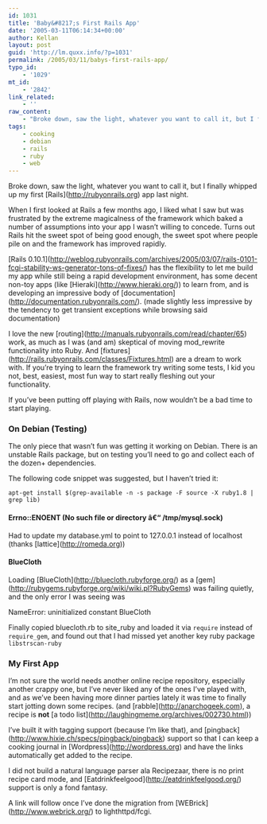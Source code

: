 ```yaml
---
id: 1031
title: 'Baby&#8217;s First Rails App'
date: '2005-03-11T06:14:34+00:00'
author: Kellan
layout: post
guid: 'http://lm.quxx.info/?p=1031'
permalink: /2005/03/11/babys-first-rails-app/
typo_id:
    - '1029'
mt_id:
    - '2842'
link_related:
    - ''
raw_content:
    - "Broke down, saw the light, whatever you want to call it, but I finally whipped up my first [Rails](http://rubyonrails.org) app last night.  \n\nWhen I first looked at Rails a few months ago, I liked what I saw but was frustrated by the extreme magicalness of the framework which baked a number of assumptions into your app I wasn\\'t willing to concede.  Turns out Rails hit the sweet spot of being good enough, the sweet spot where people pile on and the framework has improved rapidly.  \n\n[Rails 0.10.1](http://weblog.rubyonrails.com/archives/2005/03/07/rails-0101-fcgi-stability-ws-generator-tons-of-fixes/) has the flexibility to let me build my app while still being a rapid development environment, has some decent non-toy apps (like [Hieraki](http://www.hieraki.org/)) to learn from, and is developing an impressive body of [documentation](http://documentation.rubyonrails.com/). (made slightly less impressive by the tendency to get transient exceptions while browsing said documentation)\n\nI love the new [routing](http://manuals.rubyonrails.com/read/chapter/65) work, as much as I was (and am) skeptical of moving mod_rewrite functionality into Ruby.  And [fixtures](http://rails.rubyonrails.com/classes/Fixtures.html) are a dream to work with.  If you\\'re trying to learn the framework try writing some tests, I kid you not, best, easiest, most fun way to start really fleshing out your functionality.\n\nIf you\\'ve been putting off playing with Rails, now wouldn\\'t be a bad time to start playing.\n\n### On Debian (Testing)\n\nThe only piece that wasn\\'t fun was getting it working on Debian.  There is an unstable Rails package, but on testing you\\'ll need to go and collect each of the dozen+ dependencies. \n\nThe following code snippet was suggested, but I haven\\'t tried it:\n\n    apt-get install $(grep-available -n -s package -F source -X ruby1.8 | grep lib)\n\n\n#### Errno::ENOENT (No such file or directory â€“ /tmp/mysql.sock) \n\nHad to update my database.yml to point to 127.0.0.1 instead of localhost (thanks [lattice](http://romeda.org))\n\n#### BlueCloth \n\nLoading [BlueCloth](http://bluecloth.rubyforge.org/) as a [gem](http://rubygems.rubyforge.org/wiki/wiki.pl?RubyGems) was failing quietly, and the only error I was seeing was\n\n   NameError: uninitialized constant BlueCloth\n\nFinally copied bluecloth.rb to site_ruby and loaded it via `require` instead of `require_gem`, and found out that I had missed yet another key ruby package `libstrscan-ruby`\n\n### My First App\n\nI\\'m not sure the world needs another online recipe repository, especially another crappy one, but I\\'ve never liked any of the ones I\\'ve played with, and as we\\'ve been having more dinner parties lately it was time to finally start jotting down some recipes.  (and [rabble](http://anarchogeek.com), a recipe is **not** [a todo list](http://laughingmeme.org/archives/002730.html))\n\nI\\'ve built it with tagging support (because I\\'m like that), and [pingback](http://www.hixie.ch/specs/pingback/pingback) support so that I can keep a cooking journal in [Wordpress](http://wordpress.org) and have the links automatically get added to the recipe.\n\nI did not build a natural language parser ala Recipezaar, there is no print recipe card mode, and [Eatdrinkfeelgood](http://eatdrinkfeelgood.org/) support is only a fond fantasy.\n\nA link will follow once I\\'ve done the migration from [WEBrick](http://www.webrick.org/) to lighthttpd/fcgi."
tags:
    - cooking
    - debian
    - rails
    - ruby
    - web
---
```


Broke down, saw the light, whatever you want to call it, but I finally whipped up my first \[Rails\](http://rubyonrails.org) app last night.

When I first looked at Rails a few months ago, I liked what I saw but was frustrated by the extreme magicalness of the framework which baked a number of assumptions into your app I wasn’t willing to concede. Turns out Rails hit the sweet spot of being good enough, the sweet spot where people pile on and the framework has improved rapidly.

\[Rails 0.10.1\](http://weblog.rubyonrails.com/archives/2005/03/07/rails-0101-fcgi-stability-ws-generator-tons-of-fixes/) has the flexibility to let me build my app while still being a rapid development environment, has some decent non-toy apps (like \[Hieraki\](http://www.hieraki.org/)) to learn from, and is developing an impressive body of \[documentation\](http://documentation.rubyonrails.com/). (made slightly less impressive by the tendency to get transient exceptions while browsing said documentation)

I love the new \[routing\](http://manuals.rubyonrails.com/read/chapter/65) work, as much as I was (and am) skeptical of moving mod\_rewrite functionality into Ruby. And \[fixtures\](http://rails.rubyonrails.com/classes/Fixtures.html) are a dream to work with. If you’re trying to learn the framework try writing some tests, I kid you not, best, easiest, most fun way to start really fleshing out your functionality.

If you’ve been putting off playing with Rails, now wouldn’t be a bad time to start playing.

### On Debian (Testing)

The only piece that wasn’t fun was getting it working on Debian. There is an unstable Rails package, but on testing you’ll need to go and collect each of the dozen+ dependencies.

The following code snippet was suggested, but I haven’t tried it:

```
apt-get install $(grep-available -n -s package -F source -X ruby1.8 | grep lib)

```

#### Errno::ENOENT (No such file or directory â€“ /tmp/mysql.sock)

Had to update my database.yml to point to 127.0.0.1 instead of localhost (thanks \[lattice\](http://romeda.org))

#### BlueCloth

Loading \[BlueCloth\](http://bluecloth.rubyforge.org/) as a \[gem\](http://rubygems.rubyforge.org/wiki/wiki.pl?RubyGems) was failing quietly, and the only error I was seeing was

NameError: uninitialized constant BlueCloth

Finally copied bluecloth.rb to site\_ruby and loaded it via `require` instead of `require_gem`, and found out that I had missed yet another key ruby package `libstrscan-ruby`

### My First App

I’m not sure the world needs another online recipe repository, especially another crappy one, but I’ve never liked any of the ones I’ve played with, and as we’ve been having more dinner parties lately it was time to finally start jotting down some recipes. (and \[rabble\](http://anarchogeek.com), a recipe is **not** \[a todo list\](http://laughingmeme.org/archives/002730.html))

I’ve built it with tagging support (because I’m like that), and \[pingback\](http://www.hixie.ch/specs/pingback/pingback) support so that I can keep a cooking journal in \[Wordpress\](http://wordpress.org) and have the links automatically get added to the recipe.

I did not build a natural language parser ala Recipezaar, there is no print recipe card mode, and \[Eatdrinkfeelgood\](http://eatdrinkfeelgood.org/) support is only a fond fantasy.

A link will follow once I’ve done the migration from \[WEBrick\](http://www.webrick.org/) to lighthttpd/fcgi.